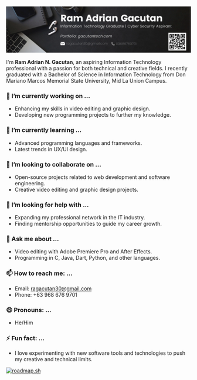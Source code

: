 ![Banner](banner-LinkedIn.png)


I'm **Ram Adrian N. Gacutan**, an aspiring Information Technology professional with a passion for both technical and creative fields. I recently graduated with a Bachelor of Science in Information Technology from Don Mariano Marcos Memorial State University, Mid La Union Campus.

### 🔭 I’m currently working on ...
- Enhancing my skills in video editing and graphic design.
- Developing new programming projects to further my knowledge.

### 🌱 I’m currently learning ...
- Advanced programming languages and frameworks.
- Latest trends in UX/UI design.

### 👯 I’m looking to collaborate on ...
- Open-source projects related to web development and software engineering.
- Creative video editing and graphic design projects.

### 🤔 I’m looking for help with ...
- Expanding my professional network in the IT industry.
- Finding mentorship opportunities to guide my career growth.

### 💬 Ask me about ...
- Video editing with Adobe Premiere Pro and After Effects.
- Programming in C, Java, Dart, Python, and other languages.

### 📫 How to reach me: ...
- Email: ragacutan30@gmail.com
- Phone: +63 968 676 9701

### 😄 Pronouns: ...
- He/Him

### ⚡ Fun fact: ...
- I love experimenting with new software tools and technologies to push my creative and technical limits.

[![roadmap.sh](https://roadmap.sh/card/wide/66875ed36cd3b9cc3fb5f369?variant=light)](https://roadmap.sh)
